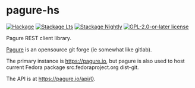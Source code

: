 # pagure-hs

[![Hackage](https://img.shields.io/hackage/v/pagure.svg?logo=haskell)](https://hackage.haskell.org/package/pagure)
[![Stackage Lts](http://stackage.org/package/pagure/badge/lts)](http://stackage.org/lts/package/pagure)
[![Stackage Nightly](http://stackage.org/package/pagure/badge/nightly)](http://stackage.org/nightly/package/pagure)
[![GPL-2.0-or-later license](https://img.shields.io/badge/license-GPL--2.0--or--later-blue.svg)](LICENSE)

Pagure REST client library.

[Pagure](https://pagure.io/pagure) is an opensource git forge
(ie somewhat like gitlab).

The primary instance is https://pagure.io,
but pagure is also used to host current Fedora package
src.fedoraproject.org dist-git.

The API is at <https://pagure.io/api/0>.
